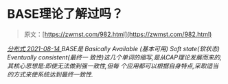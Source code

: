 <!--yml
category: 未分类
date: 0001-01-01 00:00:00
--->

# BASE理论了解过吗？

> 原文：[https://zwmst.com/982.html](https://zwmst.com/982.html)

   [ *分布式* ](https://zwmst.com/%e5%88%86%e5%b8%83%e5%bc%8f)*[ <time datetime="2021-08-14T09:53:31+08:00"> 2021-08-14 </time> ](https://zwmst.com/982.html)  BASE是 Basically Available (基本可用) Soft state(软状态) Eventually consistent(最终一 致性)这几个单词的缩写,是从CAP理论发展而来的,其核心思想是:即使无法做到强一致性,但每 个应用都可以根据自身特点,采取适当的方式来使系统达到最终一致性.*